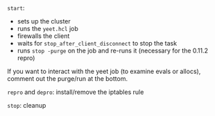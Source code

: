 `start`:
  - sets up the cluster
  - runs the `yeet.hcl` job
  - firewalls the client
  - waits for `stop_after_client_disconnect` to stop the task
  - runs `stop -purge` on the job and re-runs it (necessary for the 0.11.2 repro)

If you want to interact with the yeet job (to examine evals or
allocs), comment out the purge/run at the bottom.

`repro` and `depro`: install/remove the iptables rule

`stop`: cleanup
